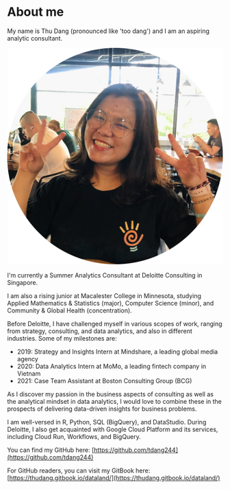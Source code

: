# About me

My name is Thu Dang \(pronounced like 'too dang'\) and I am an aspiring analytic consultant.

![](.gitbook/assets/thu-.png)

I'm currently a Summer Analytics Consultant at Deloitte Consulting in Singapore.

I am also a rising junior at Macalester College in Minnesota, studying Applied Mathematics & Statistics \(major\), Computer Science \(minor\), and Community & Global Health \(concentration\).

Before Deloitte, I have challenged myself in various scopes of work, ranging from strategy, consulting, and data analytics, and also in different industries. Some of my milestones are:

* 2019: Strategy and Insights Intern at Mindshare, a leading global media agency 
* 2020: Data Analytics Intern at MoMo, a leading fintech company in Vietnam
* 2021: Case Team Assistant at Boston Consulting Group \(BCG\)

As I discover my passion in the business aspects of consulting as well as the analytical mindset in data analytics, I would love to combine these in the prospects of delivering data-driven insights for business problems.

I am well-versed in R, Python, SQL \(BigQuery\), and DataStudio. During Deloitte, I also get acquainted with Google Cloud Platform and its services, including Cloud Run, Workflows, and BigQuery.

You can find my GitHub here: [https://github.com/tdang244](https://github.com/tdang244)

For GitHub readers, you can visit my GitBook here: [https://thudang.gitbook.io/dataland/](https://thudang.gitbook.io/dataland/)

